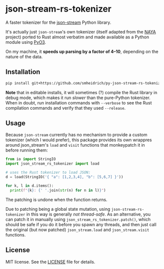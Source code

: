 # json-stream-rs-tokenizer

A faster tokenizer for the [json-stream](https://github.com/daggaz/json-stream)
Python library.

It's actually just `json-stream`'s own tokenizer (itself adapted from the
[NAYA](https://github.com/danielyule/naya) project) ported to Rust almost
verbatim and made available as a Python module using
[PyO3](https://github.com/PyO3/pyo3).

On my machine, it **speeds up parsing by a factor of 4–10**, depending on the
nature of the data.

## Installation

```bash
pip install git+https://github.com/smheidrich/py-json-stream-rs-tokenizer.git
```

**Note** that in editable installs, it will sometimes (?) compile the Rust
library in debug mode, which makes it run *slower* than the pure-Python
tokenizer. When in doubt, run installation commands with `--verbose` to see the
Rust compilation commands and verify that they used `--release`.

## Usage

Because `json-stream` currently has no mechanism to provide a custom tokenizer
(which I would prefer), this package provides its own wrappres around
json_stream's `load` and `visit` functions that monkeypatch it in before
running them:

```python
from io import StringIO
import json_stream_rs_tokenizer import load

# uses the Rust tokenizer to load JSON:
d = load(StringIO('{ "a": [1,2,3,4], "b": [5,6,7] }'))

for k, l in d.items():
  print(f"{k}: {' '.join(str(n) for n in l)}")
```

The patching is undone when the function returns.

Due to patching being a global state mutation, using `json-stream-rs-tokenizer`
in this way is generally *not thread-safe*. As an alternative, you can patch it
in manually using `json_stream_rs_tokenizer.patch()`, which should be safe if
you do it before you spawn any threads, and then just call the original (but
now patched) `json_stream.load` and `json_stream.visit` functions.

## License

MIT license. See the [LICENSE](LICENSE) file for details.
